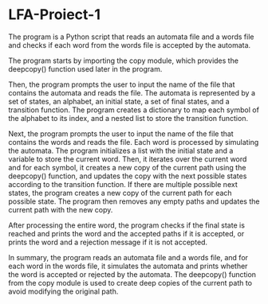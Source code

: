 # LFA-Proiect-1
The program is a Python script that reads an automata file and a words file and checks if each word from the words file is accepted by the automata.

The program starts by importing the copy module, which provides the deepcopy() function used later in the program.

Then, the program prompts the user to input the name of the file that contains the automata and reads the file. The automata is represented by a set of states, an alphabet, an initial state, a set of final states, and a transition function. The program creates a dictionary to map each symbol of the alphabet to its index, and a nested list to store the transition function.

Next, the program prompts the user to input the name of the file that contains the words and reads the file. Each word is processed by simulating the automata. The program initializes a list with the initial state and a variable to store the current word. Then, it iterates over the current word and for each symbol, it creates a new copy of the current path using the deepcopy() function, and updates the copy with the next possible states according to the transition function. If there are multiple possible next states, the program creates a new copy of the current path for each possible state. The program then removes any empty paths and updates the current path with the new copy.

After processing the entire word, the program checks if the final state is reached and prints the word and the accepted paths if it is accepted, or prints the word and a rejection message if it is not accepted.

In summary, the program reads an automata file and a words file, and for each word in the words file, it simulates the automata and prints whether the word is accepted or rejected by the automata. The deepcopy() function from the copy module is used to create deep copies of the current path to avoid modifying the original path.

